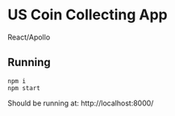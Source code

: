 
# US Coin Collecting App
React/Apollo

## Running

```
npm i
npm start
```

Should be running at: http://localhost:8000/

